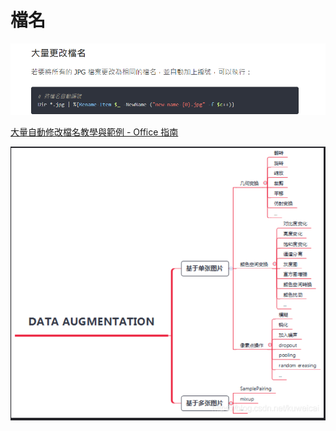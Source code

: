 # 檔名

![Untitled](%E6%AA%94%E5%90%8D%20061642dfb98b4971baacd8d4f57ae0d8/Untitled.png)

[大量自動修改檔名教學與範例 - Office 指南](https://officeguide.cc/batch-rename-multiple-files-tutorial-examples/)

![Untitled](%E6%AA%94%E5%90%8D%20061642dfb98b4971baacd8d4f57ae0d8/Untitled%201.png)